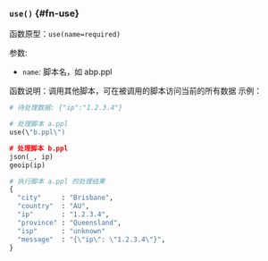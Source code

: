 ### `use()` {#fn-use}

函数原型：`use(name=required)`

参数:

- `name`: 脚本名，如 abp.ppl

函数说明：调用其他脚本，可在被调用的脚本访问当前的所有数据
示例：

```python
# 待处理数据: {"ip":"1.2.3.4"}

# 处理脚本 a.ppl
use(\"b.ppl\")

# 处理脚本 b.ppl
json(_, ip)
geoip(ip)

# 执行脚本 a.ppl 的处理结果
{
  "city"     : "Brisbane",
  "country"  : "AU",
  "ip"       : "1.2.3.4",
  "province" : "Queensland",
  "isp"      : "unknown"
  "message"  : "{\"ip\": \"1.2.3.4\"}",
}
```
